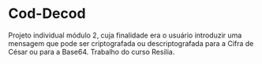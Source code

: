 # Cod-Decod
Projeto individual módulo 2, cuja finalidade era o usuário introduzir uma mensagem que pode ser criptografada ou descriptografada para a Cifra de César ou para a Base64. Trabalho do curso Resilia.
